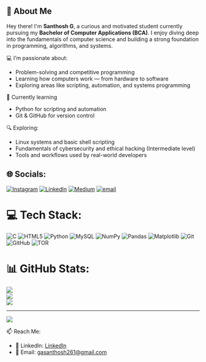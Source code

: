 ## 👋 About Me

Hey there! I'm **Santhosh G**, a curious and motivated student currently pursuing my **Bachelor of Computer Applications (BCA)**. I enjoy diving deep into the fundamentals of computer science and building a strong foundation in programming, algorithms, and systems.

💻 I’m passionate about:
- Problem-solving and competitive programming  
- Learning how computers work — from hardware to software  
- Exploring areas like scripting, automation, and systems programming

🌱 Currently learning
- Python for scripting and automation
- Git & GitHub for version control

🔍 Exploring:
- Linux systems and basic shell scripting  
- Fundamentals of cybersecurity and ethical hacking (Intermediate level)  
- Tools and workflows used by real-world developers



## 🌐 Socials:
[![Instagram](https://img.shields.io/badge/Instagram-%23E4405F.svg?logo=Instagram&logoColor=white)](https://instagram.com/prince_r___) [![LinkedIn](https://img.shields.io/badge/LinkedIn-%230077B5.svg?logo=linkedin&logoColor=white)](https://www.linkedin.com/in/santhoshga) [![Medium](https://img.shields.io/badge/Medium-12100E?logo=medium&logoColor=white)](https://medium.com/@https://medium.com/@prince_r_) [![email](https://img.shields.io/badge/Email-D14836?logo=gmail&logoColor=white)](mailto:gasanthosh261@gmail.com) 

# 💻 Tech Stack:
![C](https://img.shields.io/badge/c-%2300599C.svg?style=flat&logo=c&logoColor=white) ![HTML5](https://img.shields.io/badge/html5-%23E34F26.svg?style=flat&logo=html5&logoColor=white) ![Python](https://img.shields.io/badge/python-3670A0?style=flat&logo=python&logoColor=ffdd54) ![MySQL](https://img.shields.io/badge/mysql-4479A1.svg?style=flat&logo=mysql&logoColor=white) ![NumPy](https://img.shields.io/badge/numpy-%23013243.svg?style=flat&logo=numpy&logoColor=white) ![Pandas](https://img.shields.io/badge/pandas-%23150458.svg?style=flat&logo=pandas&logoColor=white) ![Matplotlib](https://img.shields.io/badge/Matplotlib-%23ffffff.svg?style=flat&logo=Matplotlib&logoColor=black) ![Git](https://img.shields.io/badge/git-%23F05033.svg?style=flat&logo=git&logoColor=white) ![GitHub](https://img.shields.io/badge/github-%23121011.svg?style=flat&logo=github&logoColor=white) ![TOR](https://img.shields.io/badge/tor-%237E4798.svg?style=flat&logo=tor-project&logoColor=white)
# 📊 GitHub Stats:
![](https://github-readme-stats.vercel.app/api?username=gasanthosh&theme=blueberry&hide_border=false&include_all_commits=false&count_private=false)<br/>
![](https://nirzak-streak-stats.vercel.app/?user=gasanthosh&theme=blueberry&hide_border=false)<br/>
![](https://github-readme-stats.vercel.app/api/top-langs/?username=gasanthosh&theme=blueberry&hide_border=false&include_all_commits=false&count_private=false&layout=compact)

---
[![](https://visitcount.itsvg.in/api?id=gasanthosh&icon=0&color=0)](https://visitcount.itsvg.in)


📫  Reach Me:
- 📱 LinkedIn: [LinkedIn](https://www.linkedin.com/in/santhoshga)  
- 📧 Email: gasanthosh261@gmail.com

  
